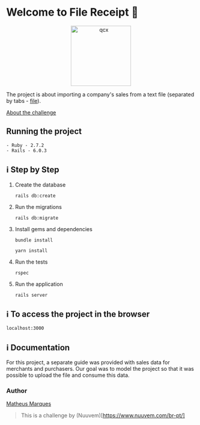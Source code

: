 # Welcome to File Receipt :wave:

<p align="center">
  <img src="https://assets.nuuvem.com/assets/fe/images/nuuvem_logo-ab61ec645af3a6db7df0140d4792f31a.svg" alt="qcx" width="160" /> 
</p>


The project is about importing a company's sales from a text file (separated by tabs - [file](example_input.tab)).

[About the challenge](about.md)

## Running the project

 ```shell
- Ruby - 2.7.2
 - Rails - 6.0.3
```
## :information_source: Step by Step
1. Create the database
   ```
   rails db:create
   ```
2. Run the migrations
   ```
   rails db:migrate
   ```
3. Install gems and dependencies
   ```
   bundle install
   ```
   ```
   yarn install
   ```
4. Run the tests
   ```
   rspec
   ```
5. Run the application
   ```
   rails server
   ```

## :information_source: To access the project in the browser

```
localhost:3000
```

## :information_source: Documentation
For this project, a separate guide was provided with sales data for merchants and purchasers. Our goal was to model the project so that it was possible to upload the file and consume this data.


### Author

[Matheus Marques](https://www.linkedin.com/in/matheuscmarques/)

> This is a challenge by (Nuuvem)[https://www.nuuvem.com/br-pt/]